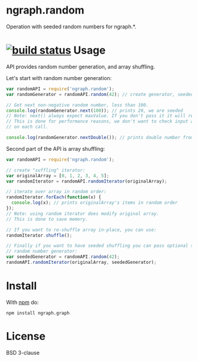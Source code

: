 ngraph.random
=============

Operation with seeded random numbers for ngraph.*.

[![build status](https://secure.travis-ci.org/anvaka/ngraph.random.png)](http://travis-ci.org/anvaka/ngraph.random)
Usage
=====
API provides random number generation, and array shuffling. 

Let's start with random number generation:
``` js
var randomAPI = require('ngraph.random');
var randomGenerator = randomAPI.random(42); // create generator, seeded with 42

// Get next non-negative random number, less than 100.
console.log(randomGenerator.next(100)); // prints 20, we are seeded
// Note: next() always expect maxValue. If you don't pass it it will return NaN.
// This is done for performance reasons, we don't want to check input arguments
// on each call.

console.log(randomGenerator.nextDouble()); // prints double number from [0..1)
```

Second part of the API is array shuffling:
``` js
var randomAPI = require('ngraph.random');

// create "suffling" iterator:
var originalArray = [0, 1, 2, 3, 4, 5];
var randomIterator = randomAPI.randomIterator(originalArray);

// iterate over array in random order:
randomIterator.forEach(function(x) {
  console.log(x); // prints originalArray's items in random order
});
// Note: using random iterator does modify original array.
// This is done to save memory.

// If you want to re-shuffle array in-place, you can use:
randomIterator.shuffle();

// Finally if you want to have seeded shuffling you can pass optional seeded 
// random number generator:
var seededGenerator = randomAPI.random(42);
randomAPI.randomIterator(originalArray, seededGenerator); 
```

Install
=======

With [npm](http://npmjs.org) do:

```
npm install ngraph.graph
```

License
=======
BSD 3-clause
